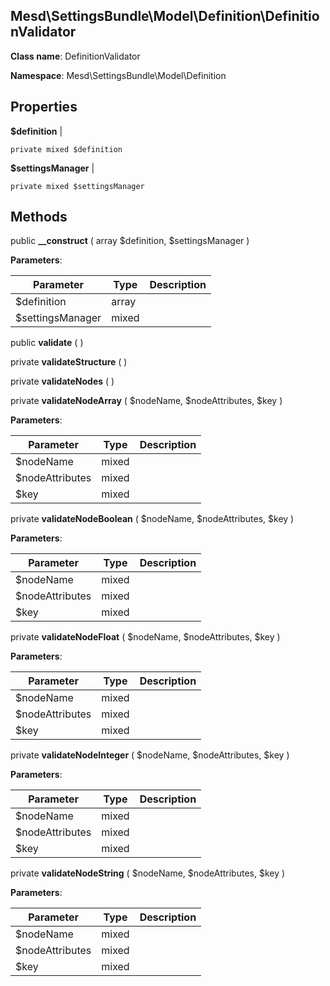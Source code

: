 Mesd\SettingsBundle\Model\Definition\DefinitionValidator
---------------

    

    


**Class name**: DefinitionValidator

**Namespace**: Mesd\SettingsBundle\Model\Definition









Properties
----------


**$definition**  |  



    private mixed $definition






**$settingsManager**  |  



    private mixed $settingsManager






Methods
-------


public **__construct** ( array $definition, $settingsManager )











**Parameters**:

| Parameter | Type | Description |
|-----------|------|-------------|
| $definition | array |  |
| $settingsManager | mixed |  |


public **validate** (  )












private **validateStructure** (  )












private **validateNodes** (  )












private **validateNodeArray** ( $nodeName, $nodeAttributes, $key )











**Parameters**:

| Parameter | Type | Description |
|-----------|------|-------------|
| $nodeName | mixed |  |
| $nodeAttributes | mixed |  |
| $key | mixed |  |


private **validateNodeBoolean** ( $nodeName, $nodeAttributes, $key )











**Parameters**:

| Parameter | Type | Description |
|-----------|------|-------------|
| $nodeName | mixed |  |
| $nodeAttributes | mixed |  |
| $key | mixed |  |


private **validateNodeFloat** ( $nodeName, $nodeAttributes, $key )











**Parameters**:

| Parameter | Type | Description |
|-----------|------|-------------|
| $nodeName | mixed |  |
| $nodeAttributes | mixed |  |
| $key | mixed |  |


private **validateNodeInteger** ( $nodeName, $nodeAttributes, $key )











**Parameters**:

| Parameter | Type | Description |
|-----------|------|-------------|
| $nodeName | mixed |  |
| $nodeAttributes | mixed |  |
| $key | mixed |  |


private **validateNodeString** ( $nodeName, $nodeAttributes, $key )











**Parameters**:

| Parameter | Type | Description |
|-----------|------|-------------|
| $nodeName | mixed |  |
| $nodeAttributes | mixed |  |
| $key | mixed |  |

